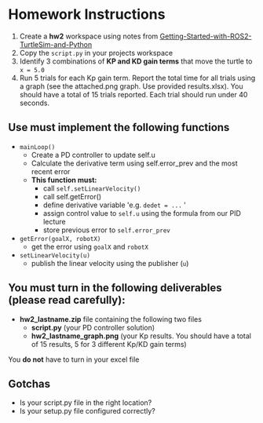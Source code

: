 # Homework Instructions

1. Create a **hw2** workspace using notes from [Getting-Started-with-ROS2-TurtleSim-and-Python](https://github.com/htil/Getting-Started-with-ROS2-TurtleSim-and-Python)
2. Copy the `script.py` in your projects workspace
3. Identify 3 combinations of **KP and KD gain terms** that move the turtle to `x = 5.0`
4. Run 5 trials for each Kp gain term. Report the total time for all trials using a graph (see the attached.png graph. Use provided  results.xlsx). You should have a total of 15 trials reported. 
Each trial should run under 40 seconds. 


## Use must implement the following functions

- `mainLoop()`
	- Create a PD controller to update self.u
	- Calculate the derivative term using self.error_prev and the most recent error
	- **This function must:** 
		-  call `self.setLinearVelocity()`
		-  call self.getError()
		-  define derivative variable 'e.g. `dedet = ...` '
		-  assign control value to `self.u` using the formula from our PID lecture
		-  store previous error to `self.error_prev`
- `getError(goalX, robotX)`
	- get the error using `goalX` and `robotX`
- `setLinearVelocity(u)`
	- publish the linear velocity using the publisher (`u`)

## **You must turn in the following deliverables (please read carefully):**
- **hw2_lastname.zip** file containing the following two files
	- **script.py** (your PD controller solution)
	- **hw2\_lastname_graph.png**  (your Kp results. You should have a total of 15 results, 5 for 3 different Kp/KD gain terms)


You **do not** have to turn in your excel file


## Gotchas
- Is your script.py file in the right location? 
- Is your setup.py file configured correctly? 
